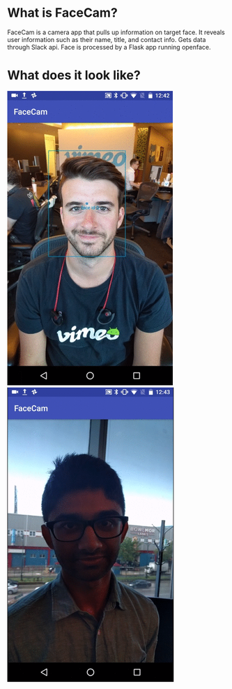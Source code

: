 # What is FaceCam?
FaceCam is a camera app that pulls up information on target face. It reveals user information such as their name, title, and contact info. Gets data through Slack api. Face is processed by a Flask app running openface.

# What does it look like?
![Alt Text](https://github.com/harish-veeramani/face-cam/blob/master/face1.gif)
![Alt Text](https://github.com/harish-veeramani/face-cam/blob/master/face2.gif)


